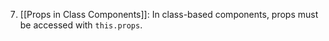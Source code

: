 7. [[Props in Class Components]]: In class-based components, props must be accessed with `this.props`.